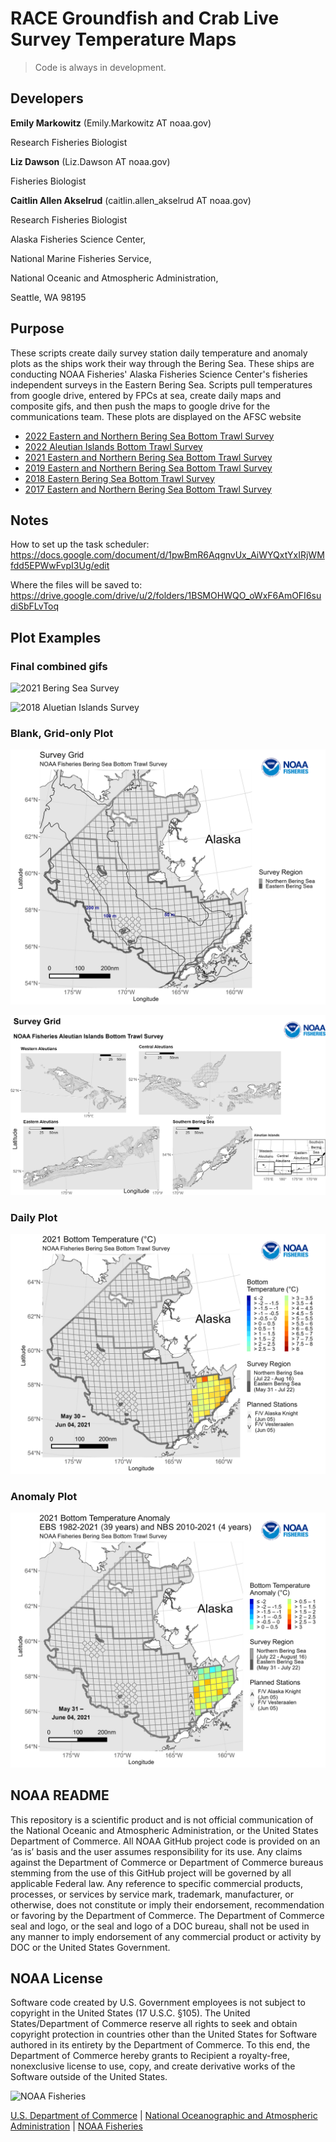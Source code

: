 # RACE Groundfish and Crab Live Survey Temperature Maps

> Code is always in development. 

## Developers

**Emily Markowitz** (Emily.Markowitz AT noaa.gov)

Research Fisheries Biologist

**Liz Dawson** (Liz.Dawson AT noaa.gov)

Fisheries Biologist

**Caitlin Allen Akselrud** (caitlin.allen_akselrud AT noaa.gov)

Research Fisheries Biologist


Alaska Fisheries Science Center, 

National Marine Fisheries Service, 

National Oceanic and Atmospheric Administration,

Seattle, WA 98195

## Purpose

These scripts create daily survey station daily temperature and anomaly plots as the ships work their way through the Bering Sea. These ships are conducting NOAA Fisheries' Alaska Fisheries Science Center's fisheries independent surveys in the Eastern Bering Sea. Scripts pull temperatures from google drive, entered by FPCs at sea, create daily maps and composite gifs, and then push the maps to google drive for the communications team. These plots are displayed on the AFSC website

 - [2022 Eastern and Northern Bering Sea Bottom Trawl Survey](https://www.fisheries.noaa.gov/alaska/climate/near-real-time-temperatures-bering-sea-bottom-trawl-surveys-2022)
 - [2022 Aleutian Islands Bottom Trawl Survey](https://www.fisheries.noaa.gov/alaska/climate/near-real-time-temperatures-aleutian-islands-bottom-trawl-surveys-2022) 
 - [2021 Eastern and Northern Bering Sea Bottom Trawl Survey](https://www.fisheries.noaa.gov/alaska/science-data/near-real-time-temperatures-bering-sea-bottom-trawl-survey)
 - [2019 Eastern and Northern Bering Sea Bottom Trawl Survey](https://www.fisheries.noaa.gov/feature-story/2019-southeastern-bering-sea-shelf-bottom-trawl-survey-gets-underway)
 - [2018 Eastern Bering Sea Bottom Trawl Survey](https://www.fisheries.noaa.gov/resource/document/2018-eastern-bering-sea-continental-shelf-and-northern-bering-sea-trawl-surveys)
 - [2017 Eastern and Northern Bering Sea Bottom Trawl Survey](https://www.fisheries.noaa.gov/resource/document/2017-eastern-bering-sea-continental-shelf-and-northern-bering-sea-bottom-trawl)

## Notes

How to set up the task scheduler: https://docs.google.com/document/d/1pwBmR6AqgnvUx_AiWYQxtYxIRjWMfdd5EPWwFvpI3Ug/edit

Where the files will be saved to: https://drive.google.com/drive/u/2/folders/1BSMOHWQO_oWxF6AmOFI6sudiSbFLvToq

## Plot Examples

### Final combined gifs

![2021 Bering Sea Survey](./test/2021-08-16_daily.gif)

![2018 Aluetian Islands Survey](./test/2021-08-08_daily.gif)

### Blank, Grid-only Plot

![Bering Sea Survey Empty Grid](./test/_grid_bs.png)

![Aluetian Islands Survey Empty Grid](./test/_grid_ai.png)

### Daily Plot

![Daily Temperatrues](./test/2021-06-04_daily.png)

### Anomaly Plot

![Anomaly Temperatrues](./test/2021-06-04_anom.png)

## NOAA README

This repository is a scientific product and is not official communication of the National Oceanic and Atmospheric Administration, or the United States Department of Commerce. All NOAA GitHub project code is provided on an ‘as is’ basis and the user assumes responsibility for its use. Any claims against the Department of Commerce or Department of Commerce bureaus stemming from the use of this GitHub project will be governed by all applicable Federal law. Any reference to specific commercial products, processes, or services by service mark, trademark, manufacturer, or otherwise, does not constitute or imply their endorsement, recommendation or favoring by the Department of Commerce. The Department of Commerce seal and logo, or the seal and logo of a DOC bureau, shall not be used in any manner to imply endorsement of any commercial product or activity by DOC or the United States Government.

## NOAA License

Software code created by U.S. Government employees is not subject to copyright in the United States (17 U.S.C. §105). The United States/Department of Commerce reserve all rights to seek and obtain copyright protection in countries other than the United States for Software authored in its entirety by the Department of Commerce. To this end, the Department of Commerce hereby grants to Recipient a royalty-free, nonexclusive license to use, copy, and create derivative works of the Software outside of the United States.

<img src="https://raw.githubusercontent.com/nmfs-general-modeling-tools/nmfspalette/main/man/figures/noaa-fisheries-rgb-2line-horizontal-small.png" height="75" alt="NOAA Fisheries">

[U.S. Department of Commerce](https://www.commerce.gov/) | [National
Oceanographic and Atmospheric Administration](https://www.noaa.gov) |
[NOAA Fisheries](https://www.fisheries.noaa.gov/)
